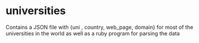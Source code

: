 # universities
Contains a JSON file with {uni , country, web_page, domain} for most of the universities in the world as well as  a ruby program for parsing the data
